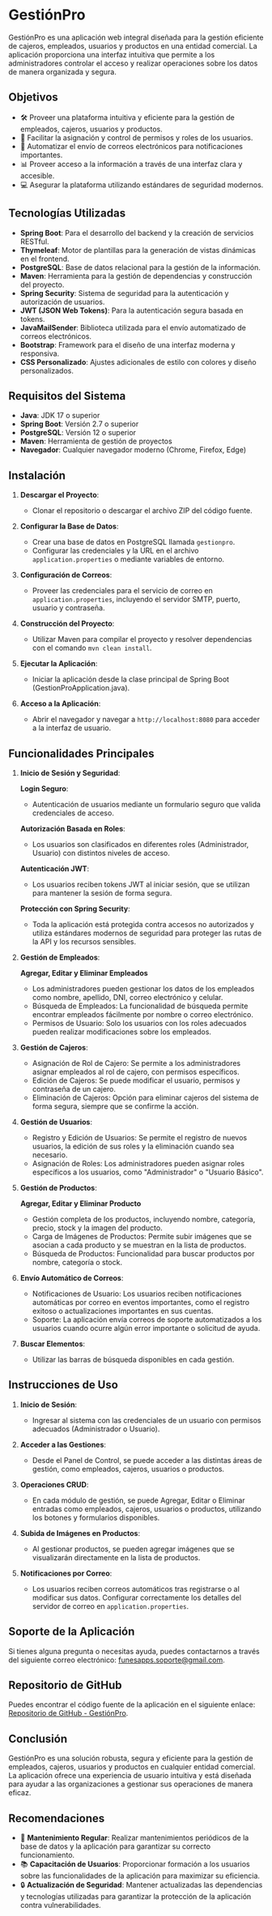 # GestiónPro

GestiónPro es una aplicación web integral diseñada para la gestión eficiente de cajeros, empleados, usuarios y productos en una entidad comercial. La aplicación proporciona una interfaz intuitiva que permite a los administradores controlar el acceso y realizar operaciones sobre los datos de manera organizada y segura.

## Objetivos

- 🛠️ Proveer una plataforma intuitiva y eficiente para la gestión de empleados, cajeros, usuarios y productos.
- 🔐 Facilitar la asignación y control de permisos y roles de los usuarios.
- 📧 Automatizar el envío de correos electrónicos para notificaciones importantes.
- 📊 Proveer acceso a la información a través de una interfaz clara y accesible.
- 💻 Asegurar la plataforma utilizando estándares de seguridad modernos.

## Tecnologías Utilizadas

- **Spring Boot**: Para el desarrollo del backend y la creación de servicios RESTful.
- **Thymeleaf**: Motor de plantillas para la generación de vistas dinámicas en el frontend.
- **PostgreSQL**: Base de datos relacional para la gestión de la información.
- **Maven**: Herramienta para la gestión de dependencias y construcción del proyecto.
- **Spring Security**: Sistema de seguridad para la autenticación y autorización de usuarios.
- **JWT (JSON Web Tokens)**: Para la autenticación segura basada en tokens.
- **JavaMailSender**: Biblioteca utilizada para el envío automatizado de correos electrónicos.
- **Bootstrap**: Framework para el diseño de una interfaz moderna y responsiva.
- **CSS Personalizado**: Ajustes adicionales de estilo con colores y diseño personalizados.

## Requisitos del Sistema

- **Java**: JDK 17 o superior
- **Spring Boot**: Versión 2.7 o superior
- **PostgreSQL**: Versión 12 o superior
- **Maven**: Herramienta de gestión de proyectos
- **Navegador**: Cualquier navegador moderno (Chrome, Firefox, Edge)

## Instalación

1. **Descargar el Proyecto**: 
   - Clonar el repositorio o descargar el archivo ZIP del código fuente.
   
2. **Configurar la Base de Datos**: 
   - Crear una base de datos en PostgreSQL llamada `gestionpro`.
   - Configurar las credenciales y la URL en el archivo `application.properties` o mediante variables de entorno.

3. **Configuración de Correos**:
   - Proveer las credenciales para el servicio de correo en `application.properties`, incluyendo el servidor SMTP, puerto, usuario y contraseña.

5. **Construcción del Proyecto**: 
   - Utilizar Maven para compilar el proyecto y resolver dependencias con el comando `mvn clean install`.

6. **Ejecutar la Aplicación**: 
   - Iniciar la aplicación desde la clase principal de Spring Boot (GestionProApplication.java).

7. **Acceso a la Aplicación**: 
   - Abrir el navegador y navegar a `http://localhost:8080` para acceder a la interfaz de usuario.

## Funcionalidades Principales

1. **Inicio de Sesión y Seguridad**:
   
   **Login Seguro**: 
   - Autenticación de usuarios mediante un formulario seguro que valida credenciales de acceso.

   **Autorización Basada en Roles**: 
   - Los usuarios son clasificados en diferentes roles (Administrador, Usuario) con distintos niveles de acceso.

   **Autenticación JWT**: 
   - Los usuarios reciben tokens JWT al iniciar sesión, que se utilizan para mantener la sesión de forma segura.

   **Protección con Spring Security**: 
   - Toda la aplicación está protegida contra accesos no autorizados y utiliza estándares modernos de seguridad para proteger las rutas de la API y los recursos sensibles.

2. **Gestión de Empleados**:
   
   **Agregar, Editar y Eliminar Empleados**
   - Los administradores pueden gestionar los datos de los empleados como nombre, apellido, DNI, correo electrónico y celular.
   - Búsqueda de Empleados: La funcionalidad de búsqueda permite encontrar empleados fácilmente por nombre o correo electrónico.
   - Permisos de Usuario: Solo los usuarios con los roles adecuados pueden realizar modificaciones sobre los empleados.

3. **Gestión de Cajeros**:
   - Asignación de Rol de Cajero: Se permite a los administradores asignar empleados al rol de cajero, con permisos específicos.
   - Edición de Cajeros: Se puede modificar el usuario, permisos y contraseña de un cajero.
   - Eliminación de Cajeros: Opción para eliminar cajeros del sistema de forma segura, siempre que se confirme la acción.

4. **Gestión de Usuarios**:
   - Registro y Edición de Usuarios: Se permite el registro de nuevos usuarios, la edición de sus roles y la eliminación cuando sea necesario.
   - Asignación de Roles: Los administradores pueden asignar roles específicos a los usuarios, como "Administrador" o "Usuario Básico".

5. **Gestión de Productos**:

   **Agregar, Editar y Eliminar Producto**
   - Gestión completa de los productos, incluyendo nombre, categoría, precio, stock y la imagen del producto.
   - Carga de Imágenes de Productos: Permite subir imágenes que se asocian a cada producto y se muestran en la lista de productos.
   - Búsqueda de Productos: Funcionalidad para buscar productos por nombre, categoría o stock.

6. **Envío Automático de Correos**:
   - Notificaciones de Usuario: Los usuarios reciben notificaciones automáticas por correo en eventos importantes, como el registro exitoso o actualizaciones importantes en sus cuentas.
   - Soporte: La aplicación envía correos de soporte automatizados a los usuarios cuando ocurre algún error importante o solicitud de ayuda.


7. **Buscar Elementos**:
   - Utilizar las barras de búsqueda disponibles en cada gestión.
  
## Instrucciones de Uso

1. **Inicio de Sesión**:
   - Ingresar al sistema con las credenciales de un usuario con permisos adecuados (Administrador o Usuario).

2. **Acceder a las Gestiones**:
   - Desde el Panel de Control, se puede acceder a las distintas áreas de gestión, como empleados, cajeros, usuarios o productos.

3. **Operaciones CRUD**:
   - En cada módulo de gestión, se puede Agregar, Editar o Eliminar entradas como empleados, cajeros, usuarios o productos, utilizando los botones y formularios disponibles.

4. **Subida de Imágenes en Productos**:
   - Al gestionar productos, se pueden agregar imágenes que se visualizarán directamente en la lista de productos.

5. **Notificaciones por Correo**:
   - Los usuarios reciben correos automáticos tras registrarse o al modificar sus datos. Configurar correctamente los detalles del servidor de correo en `application.properties`.

## Soporte de la Aplicación

Si tienes alguna pregunta o necesitas ayuda, puedes contactarnos a través del siguiente correo electrónico: [funesapps.soporte@gmail.com](mailto:funesapps.soporte@gmail.com).

## Repositorio de GitHub

Puedes encontrar el código fuente de la aplicación en el siguiente enlace: [Repositorio de GitHub - GestiónPro](https://github.com/EmiFunes91/adm-empleados).

## Conclusión

GestiónPro es una solución robusta, segura y eficiente para la gestión de empleados, cajeros, usuarios y productos en cualquier entidad comercial. La aplicación ofrece una experiencia de usuario intuitiva y está diseñada para ayudar a las organizaciones a gestionar sus operaciones de manera eficaz.

## Recomendaciones

- 🔧 **Mantenimiento Regular**: Realizar mantenimientos periódicos de la base de datos y la aplicación para garantizar su correcto funcionamiento.
- 📚 **Capacitación de Usuarios**: Proporcionar formación a los usuarios sobre las funcionalidades de la aplicación para maximizar su eficiencia.
- 🔒 **Actualización de Seguridad**: Mantener actualizadas las dependencias y tecnologías utilizadas para garantizar la protección de la aplicación contra vulnerabilidades.
